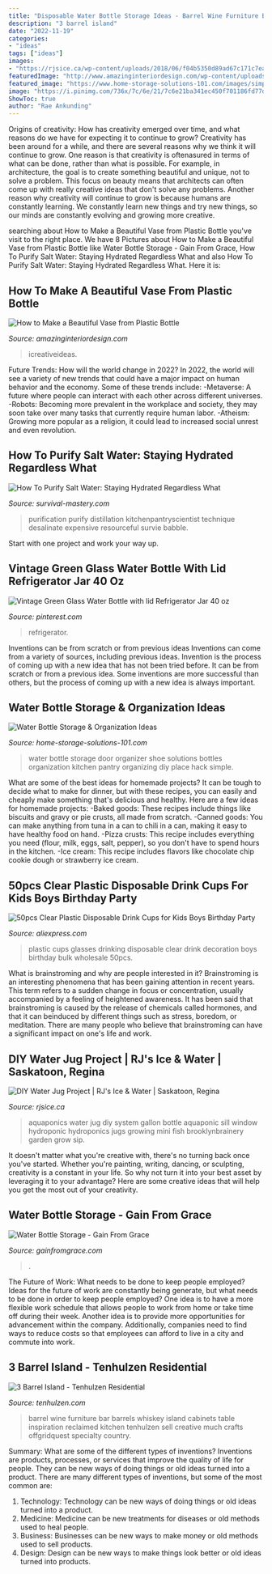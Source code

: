 ```yaml
---
title: "Disposable Water Bottle Storage Ideas - Barrel Wine Furniture Bar Barrels Whiskey Island Cabinets Table Inspiration Reclaimed Kitchen Tenhulzen Sell Creative Much Crafts Offgridquest Specialty Country"
description: "3 barrel island"
date: "2022-11-19"
categories:
- "ideas"
tags: ["ideas"]
images:
- "https://rjsice.ca/wp-content/uploads/2018/06/f04b5350d89ad67c171c7ea0ba3c86e1.jpg"
featuredImage: "http://www.amazinginteriordesign.com/wp-content/uploads/2014/07/112.jpg"
featured_image: "https://www.home-storage-solutions-101.com/images/simple-water-bottle-organization-hack-use-an-over-the-door-shoe-organizer-21805773.jpg"
image: "https://i.pinimg.com/736x/7c/6e/21/7c6e21ba341ec450f701186fd77ddaa1--glass-water-bottle-refrigerator.jpg"
ShowToc: true
author: "Rae Ankunding"
---
```



Origins of creativity: How has creativity emerged over time, and what reasons do we have for expecting it to continue to grow?
Creativity has been around for a while, and there are several reasons why we think it will continue to grow. One reason is that creativity is oftenasured in terms of what can be done, rather than what is possible. For example, in architecture, the goal is to create something beautiful and unique, not to solve a problem. This focus on beauty means that architects can often come up with really creative ideas that don't solve any problems. Another reason why creativity will continue to grow is because humans are constantly learning. We constantly learn new things and try new things, so our minds are constantly evolving and growing more creative.

	

		
searching about How to Make a Beautiful Vase from Plastic Bottle you've visit to the right place. We have 8 Pictures about How to Make a Beautiful Vase from Plastic Bottle like Water Bottle Storage - Gain From Grace, How To Purify Salt Water: Staying Hydrated Regardless What and also How To Purify Salt Water: Staying Hydrated Regardless What. Here it is:
		
    
## How To Make A Beautiful Vase From Plastic Bottle

<img loading=lazy src="http://www.amazinginteriordesign.com/wp-content/uploads/2014/07/112.jpg" onerror="this.onerror=null;this.src='https://tse3.mm.bing.net/th?id=OIP.A-DE3S4FY0XSyxyF5vtfAQHaHa&amp;pid=15.1';" alt="How to Make a Beautiful Vase from Plastic Bottle">

_Source: amazinginteriordesign.com_

>icreativeideas. 

	

Future Trends: How will the world change in 2022?
In 2022, the world will see a variety of new trends that could have a major impact on human behavior and the economy. Some of these trends include: 
-Metaverse: A future where people can interact with each other across different universes. 
-Robots: Becoming more prevalent in the workplace and society, they may soon take over many tasks that currently require human labor. 
-Atheism: Growing more popular as a religion, it could lead to increased social unrest and even revolution.

    
## How To Purify Salt Water: Staying Hydrated Regardless What

<img loading=lazy src="http://survival-mastery.com/wp-content/uploads/2016/03/Purify-salt-water.jpg" onerror="this.onerror=null;this.src='https://tse2.mm.bing.net/th?id=OIP.Xllx93PsL_W20M6BsVbelgHaFj&amp;pid=15.1';" alt="How To Purify Salt Water: Staying Hydrated Regardless What">

_Source: survival-mastery.com_

>purification purify distillation kitchenpantryscientist technique desalinate expensive resourceful survie babble. 

	

Start with one project and work your way up.

    
## Vintage Green Glass Water Bottle With Lid Refrigerator Jar 40 Oz

<img loading=lazy src="https://i.pinimg.com/736x/7c/6e/21/7c6e21ba341ec450f701186fd77ddaa1--glass-water-bottle-refrigerator.jpg" onerror="this.onerror=null;this.src='https://tse1.mm.bing.net/th?id=OIP.yWhFnYtiToe_GuFXka-6jwHaLs&amp;pid=15.1';" alt="Vintage Green Glass Water Bottle with lid Refrigerator Jar 40 oz">

_Source: pinterest.com_

>refrigerator. 

	

Inventions can be from scratch or from previous ideas
Inventions can come from a variety of sources, including previous ideas. Invention is the process of coming up with a new idea that has not been tried before. It can be from scratch or from a previous idea. Some inventions are more successful than others, but the process of coming up with a new idea is always important.

    
## Water Bottle Storage &amp; Organization Ideas

<img loading=lazy src="https://www.home-storage-solutions-101.com/images/simple-water-bottle-organization-hack-use-an-over-the-door-shoe-organizer-21805773.jpg" onerror="this.onerror=null;this.src='https://tse1.mm.bing.net/th?id=OIP.51Dibhs9BWjKmY6u6kZ-4QAAAA&amp;pid=15.1';" alt="Water Bottle Storage &amp; Organization Ideas">

_Source: home-storage-solutions-101.com_

>water bottle storage door organizer shoe solutions bottles organization kitchen pantry organizing diy place hack simple. 

	

What are some of the best ideas for homemade projects?
It can be tough to decide what to make for dinner, but with these recipes, you can easily and cheaply make something that's delicious and healthy. Here are a few ideas for homemade projects: 
-Baked goods: These recipes include things like biscuits and gravy or pie crusts, all made from scratch.
-Canned goods: You can make anything from tuna in a can to chili in a can, making it easy to have healthy food on hand.
-Pizza crusts: This recipe includes everything you need (flour, milk, eggs, salt, pepper), so you don't have to spend hours in the kitchen.
-Ice cream: This recipe includes flavors like chocolate chip cookie dough or strawberry ice cream.

    
## 50pcs Clear Plastic Disposable Drink Cups For Kids Boys Birthday Party

<img loading=lazy src="https://ae01.alicdn.com/kf/HTB1x_suRpXXXXc0XXXXq6xXFXXXK/50pcs-Clear-Plastic-Disposable-Drink-Cups-for-Kids-Boys-Birthday-Party-Wedding-Drinking-Glasses-Decoration-New.jpg" onerror="this.onerror=null;this.src='https://tse1.mm.bing.net/th?id=OIP.5s17Q03_fFgGocqo3emp2wHaHa&amp;pid=15.1';" alt="50pcs Clear Plastic Disposable Drink Cups for Kids Boys Birthday Party">

_Source: aliexpress.com_

>plastic cups glasses drinking disposable clear drink decoration boys birthday bulk wholesale 50pcs. 

	

What is brainstroming and why are people interested in it?
Brainstroming is an interesting phenomena that has been gaining attention in recent years. This term refers to a sudden change in focus or concentration, usually accompanied by a feeling of heightened awareness. It has been said that brainstroming is caused by the release of chemicals called hormones, and that it can beinduced by different things such as stress, boredom, or meditation. There are many people who believe that brainstroming can have a significant impact on one's life and work.

    
## DIY Water Jug Project | RJ&#039;s Ice &amp; Water | Saskatoon, Regina

<img loading=lazy src="https://rjsice.ca/wp-content/uploads/2018/06/f04b5350d89ad67c171c7ea0ba3c86e1.jpg" onerror="this.onerror=null;this.src='https://tse4.mm.bing.net/th?id=OIP.xEm8t2XeOLsmg9GKmlQHrQHaNI&amp;pid=15.1';" alt="DIY Water Jug Project | RJ&#039;s Ice &amp; Water | Saskatoon, Regina">

_Source: rjsice.ca_

>aquaponics water jug diy system gallon bottle aquaponic sill window hydroponic hydroponics jugs growing mini fish brooklynbrainery garden grow sip. 

	

It doesn't matter what you're creative with, there's no turning back once you've started. Whether you're painting, writing, dancing, or sculpting, creativity is a constant in your life. So why not turn it into your best asset by leveraging it to your advantage? Here are some creative ideas that will help you get the most out of your creativity.

    
## Water Bottle Storage - Gain From Grace

<img loading=lazy src="https://i1.wp.com/www.gainfromgrace.com/wp-content/uploads/2020/01/Photo-Jan-22-11-16-30-AM.jpg?resize=768%2C1024" onerror="this.onerror=null;this.src='https://tse2.mm.bing.net/th?id=OIP.L3pmxrsbYz2r0cloEILjKgHaFj&amp;pid=15.1';" alt="Water Bottle Storage - Gain From Grace">

_Source: gainfromgrace.com_

>. 

	

The Future of Work: What needs to be done to keep people employed?
Ideas for the future of work are constantly being generate, but what needs to be done in order to keep people employed? One idea is to have a more flexible work schedule that allows people to work from home or take time off during their week. Another idea is to provide more opportunities for advancement within the company. Additionally, companies need to find ways to reduce costs so that employees can afford to live in a city and commute into work.

    
## 3 Barrel Island - Tenhulzen Residential

<img loading=lazy src="http://tenhulzen.com/wp-content/uploads/2014/10/28.jpg" onerror="this.onerror=null;this.src='https://tse1.mm.bing.net/th?id=OIP.30BRiSyeDa4k9PRHPCp2_gHaFY&amp;pid=15.1';" alt="3 Barrel Island - Tenhulzen Residential">

_Source: tenhulzen.com_

>barrel wine furniture bar barrels whiskey island cabinets table inspiration reclaimed kitchen tenhulzen sell creative much crafts offgridquest specialty country. 

	

Summary: What are some of the different types of inventions?
Inventions are products, processes, or services that improve the quality of life for people. They can be new ways of doing things or old ideas turned into a product. There are many different types of inventions, but some of the most common are:
1) Technology: Technology can be new ways of doing things or old ideas turned into a product.
2) Medicine: Medicine can be new treatments for diseases or old methods used to heal people.
3) Business: Businesses can be new ways to make money or old methods used to sell products.
4) Design: Design can be new ways to make things look better or old ideas turned into products.

